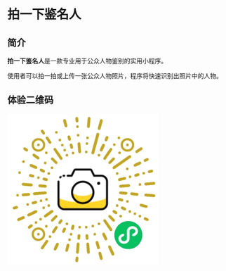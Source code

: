 # 拍一下鉴名人

## 简介

**拍一下鉴名人**是一款专业用于公众人物鉴别的实用小程序。

使用者可以拍一拍或上传一张公众人物照片，程序将快速识别出照片中的人物。

## 体验二维码

![](./qrcode.jpg)
